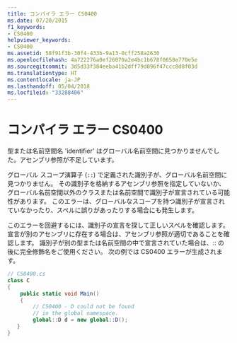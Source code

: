 ```yaml
---
title: コンパイラ エラー CS0400
ms.date: 07/20/2015
f1_keywords:
- CS0400
helpviewer_keywords:
- CS0400
ms.assetid: 58f91f3b-30f4-433b-9a13-0cff258a2630
ms.openlocfilehash: 4a722276a0ef26070a2e4bc1b678f0658e770e5e
ms.sourcegitcommit: 3d5d33f384eeba41b2dff79d096f47ccc8d8f03d
ms.translationtype: HT
ms.contentlocale: ja-JP
ms.lasthandoff: 05/04/2018
ms.locfileid: "33288406"
---
```

# <a name="compiler-error-cs0400"></a>コンパイラ エラー CS0400
型または名前空間名 'identifier' はグローバル名前空間に見つかりませんでした。アセンブリ参照が不足しています。  
  
 グローバル スコープ演算子 (`::`) で定義された識別子が、グローバル名前空間に見つかりません。 その識別子を格納するアセンブリ参照を指定していないか、グローバル名前空間以外のクラスまたは名前空間で識別子が宣言されている可能性があります。 このエラーは、グローバルなスコープを持つ識別子が宣言されていなかったり、スペルに誤りがあったりする場合にも発生します。  
  
 このエラーを回避するには、識別子の宣言を探して正しいスペルを確認します。宣言が別のアセンブリに存在する場合は、アセンブリ参照が適切であることを確認します。 識別子が別の型または名前空間の中で宣言されていた場合は、:: の後に完全修飾名をご使用ください。 次の例では CS0400 エラーが生成されます。  
  
```csharp  
// CS0400.cs  
class C  
{  
    public static void Main()  
    {  
        // CS0400 - D could not be found   
        // in the global namespace.  
        global::D d = new global::D();  
   }  
}  
```
